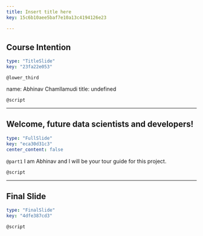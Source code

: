 ```yaml
---
title: Insert title here
key: 15c6b10aee5baf7e10a13c4194126e23

---
```

## Course Intention

```yaml
type: "TitleSlide"
key: "23fa22e053"
```

`@lower_third`

name: Abhinav Chamllamudi
title: undefined


`@script`



---
## Welcome, future data scientists and developers!

```yaml
type: "FullSlide"
key: "eca30d31c3"
center_content: false
```

`@part1`
I am Abhinav and I will be your tour guide for this project.


`@script`



---
## Final Slide

```yaml
type: "FinalSlide"
key: "4dfe387cd3"
```

`@script`


